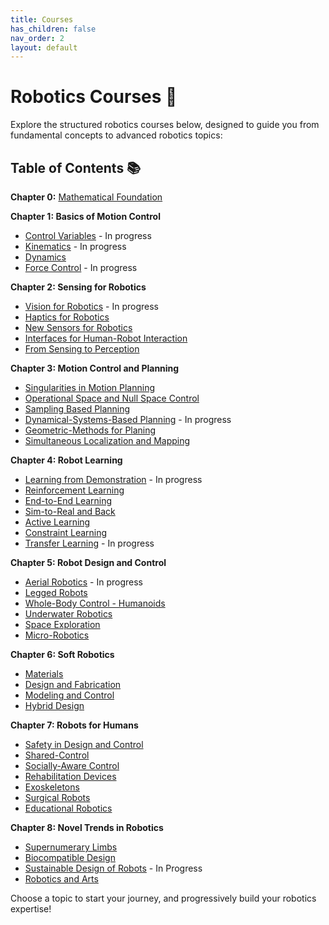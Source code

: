 ```yaml
---
title: Courses
has_children: false
nav_order: 2
layout: default
---
```


# Robotics Courses 🚀

Explore the structured robotics courses below, designed to guide you from fundamental concepts to advanced robotics topics:

## Table of Contents 📚

**Chapter 0:** [Mathematical Foundation](mathematical-foundation.md)

**Chapter 1: Basics of Motion Control**
-  [Control Variables](Variables.md) - In progress
-  [Kinematics](kinematics.md) - In progress
-  [Dynamics](dynamics.md) 
-  [Force Control](force-control.md) - In progress

**Chapter 2: Sensing for Robotics**
-  [Vision for Robotics](vision-for-robotics.md) - In progress
-  [Haptics for Robotics](haptics-for-robotics)
-  [New Sensors for Robotics](new-sensors-for-robotics)
-  [Interfaces for Human-Robot Interaction](Interfaces-for-HRI)
-  [From Sensing to Perception](sensing-and-perception)

**Chapter 3: Motion Control and Planning**
-  [Singularities in Motion Planning](Singularities)
-  [Operational Space and Null Space Control](Null-Space)
-  [Sampling Based Planning](sampling-planning)
-  [Dynamical-Systems-Based Planning](DS-planning.md) - In progress
-  [Geometric-Methods for Planing](geometry-planning) 
-  [Simultaneous Localization and Mapping](SLAM)

**Chapter 4: Robot Learning**
-  [Learning from Demonstration](LfD.md) - In progress
-  [Reinforcement Learning](RL)
-  [End-to-End Learning](End-to-End)
-  [Sim-to-Real and Back](Sim-to-Real)
-  [Active Learning](Active)
-  [Constraint Learning](Constraint)
-  [Transfer Learning](Transfer.md) - In progress

**Chapter 5: Robot Design and Control**
-  [Aerial Robotics](Drones) - In progress
-  [Legged Robots](Legged)
-  [Whole-Body Control - Humanoids](Humanoids)
-  [Underwater Robotics](Underwater)
-  [Space Exploration](Space)
-  [Micro-Robotics](Microrobots)

**Chapter 6: Soft Robotics**
-  [Materials](Materials)
-  [Design and Fabrication](Fabrication)
-  [Modeling and Control](Mod-Control)
-  [Hybrid Design](Hybrid)
  
**Chapter 7: Robots for Humans**
-  [Safety in Design and Control](Safety)
-  [Shared-Control](Shared-Control)
-  [Socially-Aware Control](Social)
-  [Rehabilitation Devices](Rehabilitation)
-  [Exoskeletons](Exoskeletons)
-  [Surgical Robots](Surgery)
-  [Educational Robotics](Education)

**Chapter 8: Novel Trends in Robotics**
-  [Supernumerary Limbs](Supernumerary)
-  [Biocompatible Design](Biocompatible)
-  [Sustainable Design of Robots](Sustainable) - In Progress
-  [Robotics and Arts](Arts)

Choose a topic to start your journey, and progressively build your robotics expertise!
